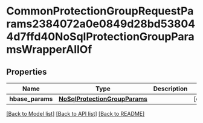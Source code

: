 # CommonProtectionGroupRequestParams2384072a0e0849d28bd538044d7ffd40NoSqlProtectionGroupParamsWrapperAllOf


## Properties
Name | Type | Description | Notes
------------ | ------------- | ------------- | -------------
**hbase_params** | [**NoSqlProtectionGroupParams**](NoSqlProtectionGroupParams.md) |  | [optional] 

[[Back to Model list]](../README.md#documentation-for-models) [[Back to API list]](../README.md#documentation-for-api-endpoints) [[Back to README]](../README.md)


